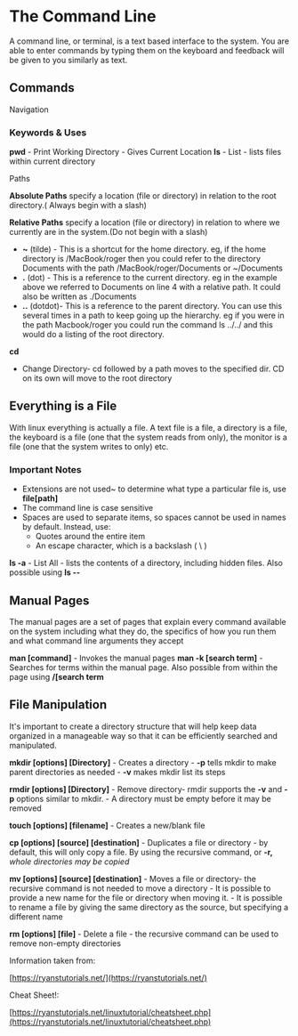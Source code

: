 # The Command Line

 A command line, or terminal, is a text based interface to the system. You are able to enter commands by typing them on the keyboard and feedback will be given to you similarly as text.

## Commands

Navigation

### Keywords & Uses

 **pwd**
    - Print Working Directory - Gives Current Location
 **ls**
    - List - lists files within current directory

Paths

**Absolute Paths** specify a location (file or directory) in relation to the root directory.( Always begin with a slash)

**Relative Paths** specify a location (file or directory) in relation to where we currently are in the system.(Do not begin with a slash)

- **~** (tilde) - This is a shortcut for the home directory. eg, if the home directory is /MacBook/roger then you could refer to the directory Documents with the path /MacBook/roger/Documents or ~/Documents
- **.** (dot) - This is a reference to the current directory. eg in the example above we referred to Documents on line 4 with a relative path. It could also be written as ./Documents
- **..** (dotdot)- This is a reference to the parent directory. You can use this several times in a path to keep going up the hierarchy. eg if you were in the path Macbook/roger you could run the command ls ../../ and this would do a listing of the root directory.

 **cd**

- Change Directory- cd followed by a path moves to the specified dir. CD on its own will move to the root directory

## Everything is a File

With linux everything is actually a file. A text file is a file, a directory is a file, the keyboard is a file (one that the system reads from only), the monitor is a file (one that the system writes to only) etc.

### Important Notes

- Extensions are not used~ to determine what type a particular file is, use **file[path]**
- The command line is case sensitive
- Spaces are used to separate items, so spaces cannot be used in names by default. Instead, use:
  - Quotes around the entire item
  - An escape character, which is a backslash ( \ )

 **ls -a**
    - List All - lists the contents of a directory, including hidden files. Also possible using  **ls --**

## **Manual Pages**

The manual pages are a set of pages that explain every command available on the system including what they do, the specifics of how you run them and what command line arguments they accept

 **man [command]**
    - Invokes the manual pages
 **man -k [search term]**
    - Searches for terms within the manual page. Also possible from within the page using **/[search term**

## File Manipulation

It's important to create a directory structure that will help keep data organized in a manageable way so that it can be efficiently searched and manipulated.

 **mkdir [options] [Directory]**
    - Creates a directory
        - **-p**
        tells mkdir to make parent directories as needed
        - **-v**
        makes mkdir list its steps

 **rmdir [options] [Directory]**
    - Remove directory- rmdir supports the **-v** and **-p** options similar to mkdir.
    - A directory must be empty before it may be removed

 **touch [options] [filename]**
    - Creates a new/blank file

 **cp [options] [source] [destination]**
    - Duplicates a file or directory - by default, this will only copy a file. By using the recursive command, or **-r,** *whole directories may be copied*

 **mv [options] [source] [destination]**
    - Moves a file or directory- the recursive command is not needed to move a directory
        - It is possible to provide a new name for the file or directory when moving it.
        - It is possible to rename a file by giving the same directory as the source, but specifying a different name

 **rm [options] [file]**
    - Delete a file - the recursive command can be used to remove non-empty directories

Information taken from:

[https://ryanstutorials.net/](https://ryanstutorials.net/)

Cheat Sheet!:

[https://ryanstutorials.net/linuxtutorial/cheatsheet.php](https://ryanstutorials.net/linuxtutorial/cheatsheet.php)
